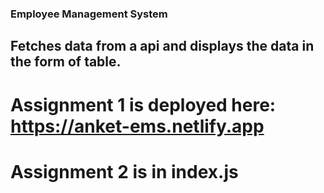 ### Employee Management System
## Fetches data from a api and displays the data in the form of table.

# Assignment 1 is deployed here: https://anket-ems.netlify.app
# Assignment 2 is in index.js
